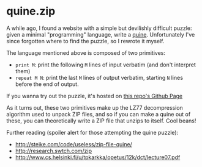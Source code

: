 quine.zip
=========

A while ago, I found a website with a simple but devilishly difficult puzzle:
given a minimal "programming" language, write a
[quine](https://en.wikipedia.org/wiki/Quine_(computing)).  Unfortunately I've
since forgotten where to find the puzzle, so I rewrote it myself.

The language mentioned above is composed of two primitives:

* `print M`: print the following `M` lines of input verbatim (and don't
  interpret them)
* `repeat M N`: print the last `M` lines of output verbatim, starting `N` lines
  before the end of output.

If you wanna try out the puzzle, it's hosted on 
[this repo's Github Page](http://wgreenberg.github.io/quine.zip)

As it turns out, these two primitives make up the LZ77 decompression algorithm
used to unpack ZIP files, and so if you can make a quine out of these, you can
theoretically write a ZIP file that unzips to itself. Cool beans!

Further reading (spoiler alert for those attempting the quine puzzle):

* http://steike.com/code/useless/zip-file-quine/
* http://research.swtch.com/zip
* http://www.cs.helsinki.fi/u/tpkarkka/opetus/12k/dct/lecture07.pdf
